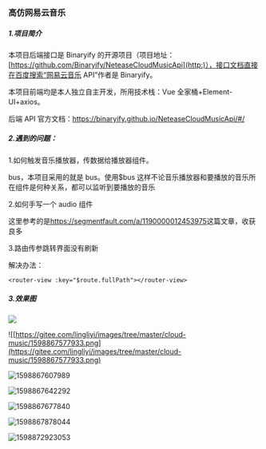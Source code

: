 ### 高仿网易云音乐

##### 1.**项目简介**

本项目后端接口是 Binaryify 的开源项目（项目地址：[https://github.com/Binaryify/NeteaseCloudMusicApi](http:)），接口文档直接在百度搜索“网易云音乐 API”作者是 Binaryify。

本项目前端均是本人独立自主开发，所用技术栈：Vue 全家桶+Element-UI+axios。

后端 API 官方文档：[<https://binaryify.github.io/NeteaseCloudMusicApi/#/>](http:)

##### 2.遇到的问题：

1.如何触发音乐播放器，传数据给播放器组件。

bus，本项目采用的就是 bus。使用\$bus 这样不论音乐播放器和要播放的音乐所在组件是何种关系，都可以监听到要播放的音乐

2.如何手写一个 audio 组件

这里参考的是<https://segmentfault.com/a/1190000012453975>这篇文章，收获良多

3.路由传参跳转界面没有刷新

解决办法：

`<router-view :key="$route.fullPath"></router-view>`

##### 3.效果图

<img src="https://gitee.com/lingliyi/images/blob/master/cloud-music/1598867577933.png">

![[https://gitee.com/lingliyi/images/tree/master/cloud-music/1598867577933.png](https://gitee.com/lingliyi/images/tree/master/cloud-music/1598867577933.png)

![1598867607989](https://gitee.com/lingliyi/images/tree/master/cloud-music/1598867607989.png)

![1598867642292](https://gitee.com/lingliyi/images/tree/master/cloud-music/1598867642292.png)

![1598867677840](https://gitee.com/lingliyi/images/tree/master/cloud-music/1598867677840.png)

![1598867878044](https://gitee.com/lingliyi/images/tree/master/cloud-music/1598867878044.png)

![1598872923053](https://gitee.com/lingliyi/images/tree/master/cloud-music/1598872923053.png)
